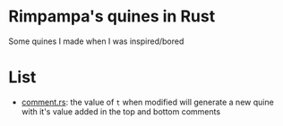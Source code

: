 # Rimpampa's quines in Rust
Some quines I made when I was inspired/bored

# List
* [comment.rs](/comment.rs): the value of `t` when modified will generate a new quine with it's value added in the top and bottom comments
